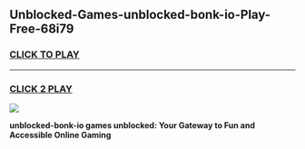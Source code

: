 
## Unblocked-Games-unblocked-bonk-io-Play-Free-68i79
<h3>
<a href="https://premium76.site?title=unblocked-bonk-io&ref=18A1">CLICK TO PLAY</a></h3>
<hr>

<h3>
<a href="https://premium76.site?title=unblocked-bonk-io&ref=18A1">CLICK 2 PLAY</a>
  
</h3>

<a href="https://premium76.site?title=unblocked-bonk-io&ref=18A1"><img src="https://clearcache.store/games.png"></a>


**unblocked-bonk-io games unblocked: Your Gateway to Fun and Accessible Online Gaming**
